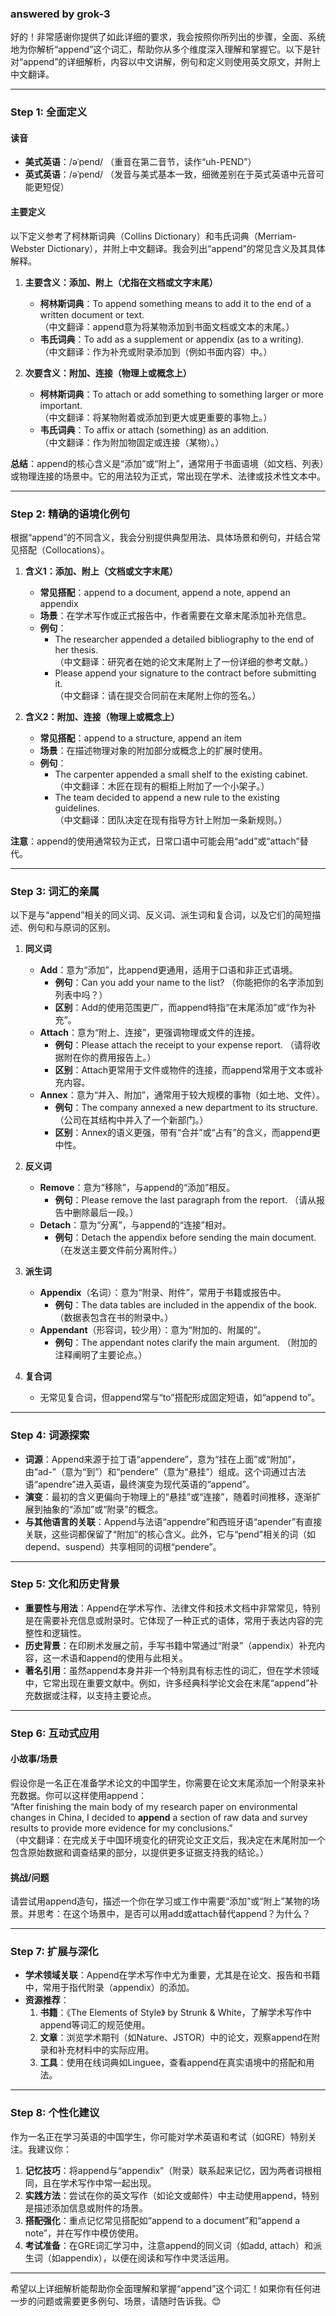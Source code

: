 ### answered by grok-3
好的！非常感谢你提供了如此详细的要求，我会按照你所列出的步骤，全面、系统地为你解析“append”这个词汇，帮助你从多个维度深入理解和掌握它。以下是针对“append”的详细解析，内容以中文讲解，例句和定义则使用英文原文，并附上中文翻译。

---

### Step 1: 全面定义
#### 读音
- **美式英语**：/əˈpend/ （重音在第二音节，读作“uh-PEND”）
- **英式英语**：/əˈpend/ （发音与美式基本一致，细微差别在于英式英语中元音可能更短促）

#### 主要定义
以下定义参考了柯林斯词典（Collins Dictionary）和韦氏词典（Merriam-Webster Dictionary），并附上中文翻译。我会列出“append”的常见含义及其具体解释。

1. **主要含义：添加、附上（尤指在文档或文字末尾）**
   - **柯林斯词典**：To append something means to add it to the end of a written document or text.  
     （中文翻译：append意为将某物添加到书面文档或文本的末尾。）
   - **韦氏词典**：To add as a supplement or appendix (as to a writing).  
     （中文翻译：作为补充或附录添加到（例如书面内容）中。）

2. **次要含义：附加、连接（物理上或概念上）**
   - **柯林斯词典**：To attach or add something to something larger or more important.  
     （中文翻译：将某物附着或添加到更大或更重要的事物上。）
   - **韦氏词典**：To affix or attach (something) as an addition.  
     （中文翻译：作为附加物固定或连接（某物）。）

**总结**：append的核心含义是“添加”或“附上”，通常用于书面语境（如文档、列表）或物理连接的场景中。它的用法较为正式，常出现在学术、法律或技术性文本中。

---

### Step 2: 精确的语境化例句
根据“append”的不同含义，我会分别提供典型用法、具体场景和例句，并结合常见搭配（Collocations）。

1. **含义1：添加、附上（文档或文字末尾）**
   - **常见搭配**：append to a document, append a note, append an appendix
   - **场景**：在学术写作或正式报告中，作者需要在文章末尾添加补充信息。
   - **例句**：  
     - The researcher appended a detailed bibliography to the end of her thesis.  
       （中文翻译：研究者在她的论文末尾附上了一份详细的参考文献。）  
     - Please append your signature to the contract before submitting it.  
       （中文翻译：请在提交合同前在末尾附上你的签名。）

2. **含义2：附加、连接（物理上或概念上）**
   - **常见搭配**：append to a structure, append an item
   - **场景**：在描述物理对象的附加部分或概念上的扩展时使用。
   - **例句**：  
     - The carpenter appended a small shelf to the existing cabinet.  
       （中文翻译：木匠在现有的橱柜上附加了一个小架子。）  
     - The team decided to append a new rule to the existing guidelines.  
       （中文翻译：团队决定在现有指导方针上附加一条新规则。）

**注意**：append的使用通常较为正式，日常口语中可能会用“add”或“attach”替代。

---

### Step 3: 词汇的亲属
以下是与“append”相关的同义词、反义词、派生词和复合词，以及它们的简短描述、例句和与原词的区别。

1. **同义词**
   - **Add**：意为“添加”，比append更通用，适用于口语和非正式语境。  
     - **例句**：Can you add your name to the list? （你能把你的名字添加到列表中吗？）  
     - **区别**：Add的使用范围更广，而append特指“在末尾添加”或“作为补充”。
   - **Attach**：意为“附上、连接”，更强调物理或文件的连接。  
     - **例句**：Please attach the receipt to your expense report. （请将收据附在你的费用报告上。）  
     - **区别**：Attach更常用于文件或物件的连接，而append常用于文本或补充内容。
   - **Annex**：意为“并入、附加”，通常用于较大规模的事物（如土地、文件）。  
     - **例句**：The company annexed a new department to its structure. （公司在其结构中并入了一个新部门。）  
     - **区别**：Annex的语义更强，带有“合并”或“占有”的含义，而append更中性。

2. **反义词**
   - **Remove**：意为“移除”，与append的“添加”相反。  
     - **例句**：Please remove the last paragraph from the report. （请从报告中删除最后一段。）
   - **Detach**：意为“分离”，与append的“连接”相对。  
     - **例句**：Detach the appendix before sending the main document. （在发送主要文件前分离附件。）

3. **派生词**
   - **Appendix**（名词）：意为“附录、附件”，常用于书籍或报告中。  
     - **例句**：The data tables are included in the appendix of the book. （数据表包含在书的附录中。）
   - **Appendant**（形容词，较少用）：意为“附加的、附属的”。  
     - **例句**：The appendant notes clarify the main argument. （附加的注释阐明了主要论点。）

4. **复合词**
   - 无常见复合词，但append常与“to”搭配形成固定短语，如“append to”。

---

### Step 4: 词源探索
- **词源**：Append来源于拉丁语“appendere”，意为“挂在上面”或“附加”，由“ad-”（意为“到”）和“pendere”（意为“悬挂”）组成。这个词通过古法语“apendre”进入英语，最终演变为现代英语的“append”。
- **演变**：最初的含义更偏向于物理上的“悬挂”或“连接”，随着时间推移，逐渐扩展到抽象的“添加”或“附录”的概念。
- **与其他语言的关联**：Append与法语“appendre”和西班牙语“apender”有直接关联，这些词都保留了“附加”的核心含义。此外，它与“pend”相关的词（如depend、suspend）共享相同的词根“pendere”。

---

### Step 5: 文化和历史背景
- **重要性与用法**：Append在学术写作、法律文件和技术文档中非常常见，特别是在需要补充信息或附录时。它体现了一种正式的语体，常用于表达内容的完整性和逻辑性。
- **历史背景**：在印刷术发展之前，手写书籍中常通过“附录”（appendix）补充内容，这一术语和append的使用与此相关。
- **著名引用**：虽然append本身并非一个特别具有标志性的词汇，但在学术领域中，它常出现在重要文献中。例如，许多经典科学论文会在末尾“append”补充数据或注释，以支持主要论点。

---

### Step 6: 互动式应用
#### 小故事/场景
假设你是一名正在准备学术论文的中国学生，你需要在论文末尾添加一个附录来补充数据。你可以这样使用append：  
“After finishing the main body of my research paper on environmental changes in China, I decided to **append** a section of raw data and survey results to provide more evidence for my conclusions.”  
（中文翻译：在完成关于中国环境变化的研究论文正文后，我决定在末尾附加一个包含原始数据和调查结果的部分，以提供更多证据支持我的结论。）

#### 挑战/问题
请尝试用append造句，描述一个你在学习或工作中需要“添加”或“附上”某物的场景。并思考：在这个场景中，是否可以用add或attach替代append？为什么？

---

### Step 7: 扩展与深化
- **学术领域关联**：Append在学术写作中尤为重要，尤其是在论文、报告和书籍中，常用于指代附录（appendix）的添加。
- **资源推荐**：
  1. **书籍**：《The Elements of Style》 by Strunk & White，了解学术写作中append等词汇的规范使用。
  2. **文章**：浏览学术期刊（如Nature、JSTOR）中的论文，观察append在附录和补充材料中的实际应用。
  3. **工具**：使用在线词典如Linguee，查看append在真实语境中的搭配和用法。

---

### Step 8: 个性化建议
作为一名正在学习英语的中国学生，你可能对学术英语和考试（如GRE）特别关注。我建议你：
1. **记忆技巧**：将append与“appendix”（附录）联系起来记忆，因为两者词根相同，且在学术写作中常一起出现。
2. **实践方法**：尝试在你的英文写作（如论文或邮件）中主动使用append，特别是描述添加信息或附件的场景。
3. **搭配强化**：重点记忆常见搭配如“append to a document”和“append a note”，并在写作中模仿使用。
4. **考试准备**：在GRE词汇学习中，注意append的同义词（如add, attach）和派生词（如appendix），以便在阅读和写作中灵活运用。

---

希望以上详细解析能帮助你全面理解和掌握“append”这个词汇！如果你有任何进一步的问题或需要更多例句、场景，请随时告诉我。😊